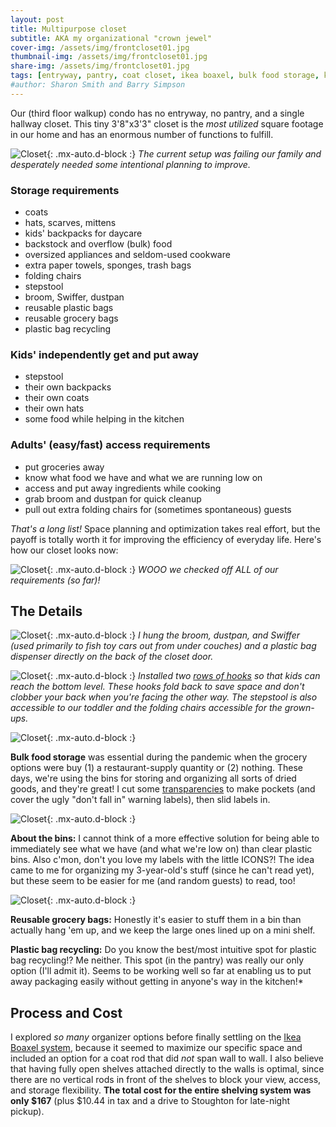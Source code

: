 ```yaml
---
layout: post
title: Multipurpose closet
subtitle: AKA my organizational "crown jewel"
cover-img: /assets/img/frontcloset01.jpg
thumbnail-img: /assets/img/frontcloset01.jpg
share-img: /assets/img/frontcloset01.jpg
tags: [entryway, pantry, coat closet, ikea boaxel, bulk food storage, kids storage, labels]
#author: Sharon Smith and Barry Simpson
---
```


Our (third floor walkup) condo has no entryway, no pantry, and a single hallway closet. This tiny 3'8"x3'3" closet is the 
*most utilized* square footage in our home and has an enormous number of functions to fulfill. 

![Closet](../assets/img/frontcloset07.jpg){: .mx-auto.d-block :}
*The current setup was failing our family and desperately needed some intentional planning to improve.*

### Storage requirements
* coats
* hats, scarves, mittens
* kids' backpacks for daycare
* backstock and overflow (bulk) food
* oversized appliances and seldom-used cookware
* extra paper towels, sponges, trash bags
* folding chairs 
* stepstool
* broom, Swiffer, dustpan
* reusable plastic bags
* reusable grocery bags
* plastic bag recycling

### Kids' independently get and put away
* stepstool
* their own backpacks
* their own coats
* their own hats
* some food while helping in the kitchen

### Adults' (easy/fast) access requirements
* put groceries away 
* know what food we have and what we are running low on 
* access and put away ingredients while cooking 
* grab broom and dustpan for quick cleanup 
* pull out extra folding chairs for (sometimes spontaneous) guests

*That's a long list!* Space planning and optimization takes real effort, but the payoff is totally worth it for 
improving the efficiency of everyday life. Here's how our closet looks now: 

![Closet](../assets/img/frontcloset01.jpg){: .mx-auto.d-block :}
*WOOO we checked off ALL of our requirements (so far)!*

## The Details

![Closet](../assets/img/frontcloset06.jpg){: .mx-auto.d-block :}
*I hung the broom, dustpan, and Swiffer (used primarily to fish toy cars out from under couches) and a 
plastic bag dispenser directly on the back of the closet door.*

![Closet](../assets/img/frontcloset05.jpg){: .mx-auto.d-block :}
*Installed two [rows of hooks](https://www.amazon.com/gp/product/B08TLX2Y75/) so that kids can reach the bottom level. These hooks fold back to save space and 
don't clobber your back when you're facing the other way. The stepstool is also accessible to our toddler and the folding chairs accessible for the grown-ups.*

![Closet](../assets/img/frontcloset04.jpg){: .mx-auto.d-block :}

**Bulk food storage** was essential during the pandemic when the grocery options were buy (1) a restaurant-supply quantity or (2) nothing. 
These days, we're using the bins for storing and organizing all sorts of dried goods, and they're great! I cut some [transparencies](https://www.amazon.com/dp/B091BVB3GF) to make pockets (and cover the ugly "don't fall in" warning labels), then slid labels in.

![Closet](../assets/img/frontcloset03.jpg){: .mx-auto.d-block :}

**About the bins:** I cannot think of a more effective solution for being able to immediately see what we have (and what we're low on) 
than clear plastic bins. Also c'mon, don't you love my labels with the little ICONS?! The idea came to me for organizing my 3-year-old's stuff 
(since he can't read yet), but these seem to be easier for me (and random guests) to read, too!

![Closet](../assets/img/frontcloset02.jpg){: .mx-auto.d-block :}

**Reusable grocery bags:** Honestly it's easier to stuff them in a bin than actually hang 'em up, and we keep the large ones lined up on a mini shelf. 

**Plastic bag recycling:** Do you know the best/most intuitive spot for plastic bag recycling!? Me neither. This spot (in the pantry) was really our only option (I'll admit it). 
Seems to be working well so far at enabling us to put away packaging easily without getting in anyone's way in the kitchen!*

## Process and Cost

I explored *so many* organizer options before finally settling on the [Ikea Boaxel system](https://www.ikea.com/us/en/cat/boaxel-system-47394/), because it seemed to maximize 
our specific space and included an option for a coat rod that did *not* span wall to wall. I also believe that having fully open shelves attached 
directly to the walls is optimal, since there are no vertical rods in front of the shelves to block your view, access, and storage flexibility. 
**The total cost for the entire shelving system was only $167** (plus $10.44 in tax and a drive to Stoughton for late-night pickup). 